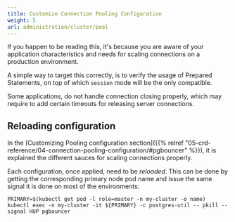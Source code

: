 ```yaml
---
title: Customize Connection Pooling Configuration
weight: 5
url: administration/cluster/pool
---
```


If you happen to be reading this, it's because you are aware of your application characteristics and needs for scaling connections on a production environment.

A simple way to target this correctly, is to verify the usage of Prepared Statements, on top of which `session` mode will be the only compatible.

Some applications, do not handle connection closing properly, which may require to add certain timeouts for releasing server connections.


## Reloading configuration

In the [Customizing Pooling configuration section]({{% relref "05-crd-reference/04-connection-pooling-configuration/#pgbouncer" %}}),
 it is explained the different sauces for scaling connections properly.

Each configuration, once applied, need to be _reloaded_. This can be done by getting the
 corresponding primary node pod name and issue the same signal it is done on most of the
 environments:

```
PRIMARY=$(kubectl get pod -l role=master -n my-cluster -o name)
kubectl exec -n my-cluster -it ${PRIMARY} -c postgres-util -- pkill --signal HUP pgbouncer
```

